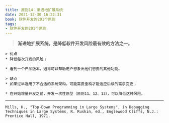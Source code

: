 ```yaml
---
title: 原则14：渐进地扩展系统
date: 2021-12-30 16:22:31
book: 软件开发的201个原则
tags:
- 软件开发的201个原则
---
```




> **渐进地扩展系统，是降低软件开发风险最有效的方法之一。**



    > 优点
    * 降低每次开发的风险；
    
    * 看到一个产品版本，通常可以帮助用户想象出他们想要的其他功能。
    
    > 缺点
    * 如果过早选用了不合适的系统架构，可能需要重构才能适应后续的需求变更；
    
    * 在开始增量开发之前，开发一次性原型（原则11、12、13），可以降低这种风险。

---

`Mills, H., "Top-Down Programming in Large Systems", in Debugging Techniques in Large Systems, R. Ruskin, ed., Englewood Cliffs, N.J.: Prentice Hall, 1971.`